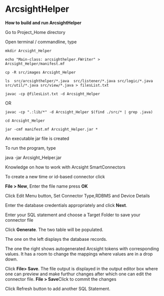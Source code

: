 # ArcsightHelper

<strong>How to build and run ArcsightHelper</strong> 


Go to Project_Home directory

Open terminal / commandline, type 
```
mkdir Arcsight_Helper

echo "Main-class: arcsighthelper.FWriter" > Arcsight_Helper/manifest.mf

cp -R src/images Arcsight_Helper

ls  src/arcsighthelper/*.java  src/listener/*.java src/logic/*.java src/util/*.java src/view/*.java > filesList.txt

javac -cp @filesList.txt -d Arcsight_Helper
```
OR
```
javac -cp ".:lib/*" -d Arcsight_Helper $(find ./src/* | grep .java)

cd Arcsight_Helper

jar -cmf manifest.mf Arcsight_Helper.jar *
```
An executable jar file is created

To run the program, type

java -jar Arcsight_Helper.jar


Knowledge on how to work with Arcsight SmartConnectors

To create a new time or id-based connector click

<strong>File > New</strong>, Enter the file name press <strong>OK</strong>

Click Edit Menu button, Set Connector Type,RDBMS and Device Details

Enter the database credentials appropriately and click <strong>Next</strong>.

Enter your SQL statement and choose a Target Folder to save your connector file

Click <strong>Generate</strong>. The two table will be populated. 

The one on the left displays the database records. 

The one the right shows autogenerated Arcsight tokens with corresponding values. 
It has a room to change the mappings where values are in a drop down.

Click <strong>File> Save</strong>. The file  output is displayed in the output editor box where one can preview and make furthur changes after which one can edit the connector file.
<strong>File > Save</strong>Click  to commit the changes

Click Refresh button to add another SQL Statement.
